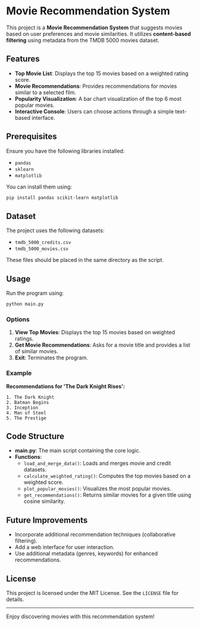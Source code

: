 # Movie Recommendation System

This project is a **Movie Recommendation System** that suggests movies based on user preferences and movie similarities. It utilizes **content-based filtering** using metadata from the TMDB 5000 movies dataset.

## Features

- **Top Movie List**: Displays the top 15 movies based on a weighted rating score.
- **Movie Recommendations**: Provides recommendations for movies similar to a selected film.
- **Popularity Visualization**: A bar chart visualization of the top 6 most popular movies.
- **Interactive Console**: Users can choose actions through a simple text-based interface.

## Prerequisites

Ensure you have the following libraries installed:

- `pandas`
- `sklearn`
- `matplotlib`

You can install them using:
```bash
pip install pandas scikit-learn matplotlib
```

## Dataset

The project uses the following datasets:
- `tmdb_5000_credits.csv`
- `tmdb_5000_movies.csv`

These files should be placed in the same directory as the script.

## Usage

Run the program using:
```bash
python main.py
```

### Options
1. **View Top Movies**: Displays the top 15 movies based on weighted ratings.
2. **Get Movie Recommendations**: Asks for a movie title and provides a list of similar movies.
3. **Exit**: Terminates the program.

### Example
**Recommendations for 'The Dark Knight Rises':**
```
1. The Dark Knight
2. Batman Begins
3. Inception
4. Man of Steel
5. The Prestige
```

## Code Structure
- **main.py**: The main script containing the core logic.
- **Functions**:
  - `load_and_merge_data()`: Loads and merges movie and credit datasets.
  - `calculate_weighted_rating()`: Computes the top movies based on a weighted score.
  - `plot_popular_movies()`: Visualizes the most popular movies.
  - `get_recommendations()`: Returns similar movies for a given title using cosine similarity.

## Future Improvements
- Incorporate additional recommendation techniques (collaborative filtering).
- Add a web interface for user interaction.
- Use additional metadata (genres, keywords) for enhanced recommendations.

## License
This project is licensed under the MIT License. See the `LICENSE` file for details.

---

Enjoy discovering movies with this recommendation system!
